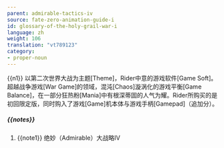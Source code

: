 ```yaml
---
parent: admirable-tactics-iv
source: fate-zero-animation-guide-i
id: glossary-of-the-holy-grail-war-i
language: zh
weight: 106
translation: "vt789123"
category:
- proper-noun
---
```


{{n1}}
以第二次世界大战为主题[Theme]，Rider中意的游戏软件[Game Soft]。超越战争游戏[War Game]的领域，混沌[Chaos]漩涡化的游戏平衡[Game Balance]，在一部分狂热粉[Mania]中有根深蒂固的人气为耀。Rider所购买的是初回限定版，同时购入了游戏[Game]机本体与游戏手柄[Gamepad]（追加分）。

##### {{notes}}

1. {{note1}} 绝妙（Admirable）大战略IV
